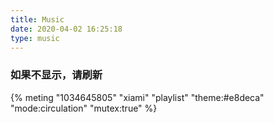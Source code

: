 ```yaml
---
title: Music
date: 2020-04-02 16:25:18
type: music
---
```

### 如果不显示，请刷新

{% meting "1034645805" "xiami" "playlist" "theme:#e8deca" "mode:circulation" "mutex:true" %}